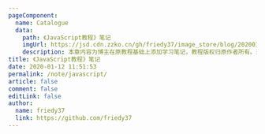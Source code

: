 ```yaml
---
pageComponent:
  name: Catalogue
  data:
    path: 《JavaScript教程》笔记
    imgUrl: https://jsd.cdn.zzko.cn/gh/friedy37/image_store/blog/20200112120340.png
    description: 本章内容为博主在原教程基础上添加学习笔记，教程版权归原作者所有。来源：<a href='https://wangdoc.com/javascript/' target='_blank'>JavaScript教程</a>
title: 《JavaScript教程》笔记
date: 2020-01-12 11:51:53
permalink: /note/javascript/
article: false
comment: false
editLink: false
author:
  name: friedy37
  link: https://github.com/friedy37
---
```

